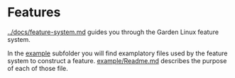 # Features

[../docs/feature-system.md](../docs/feature-system.md) guides you through the Garden Linux feature system.


In the [example](example/) subfolder you will find examplatory files used by the feature system to construct a feature.
[example/Readme.md](example/Readme.md) describes the purpose of each of those file.
